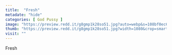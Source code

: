 ```yaml
---
title:  "Fresh"
metadate: "hide"
categories: [ God Pussy ]
image: "https://preview.redd.it/g8gmp1k28so51.jpg?auto=webp&s=108bf0ec6d28c91778188752a7d560000a68c981"
thumb: "https://preview.redd.it/g8gmp1k28so51.jpg?width=1080&crop=smart&auto=webp&s=5dba862960151ae830920d7045589ae8694d3ead"
visit: ""
---
```

Fresh
